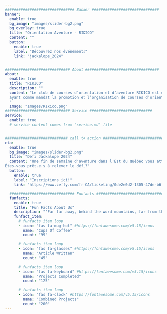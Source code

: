 ```yaml
---
############################### Banner ##############################
banner:
  enable: true
  bg_image: "images/slider-bg2.png"
  bg_overlay: true
  title: "Orientation Aventure - RIKICO"
  content: ""
  button:
    enable: true
    label: "Découvrez nos événements"
    link: "jackalope_2024"


############################# About #################################
about:
  enable: true
  title: "RIKICO"
  description: ""
  content: "Le club de courses d’orientation et d’aventure RIKICO est un organisme à but non lucratif
  ayant comme mandat la promotion et l’organisation de courses d’orientation et d’aventure au Bas-Saint-Laurent.
  "
  image: "images/Rikico.png"
############################# Service ############################
service:
  enable: true
  # service content comes from "service.md" file


############################ call to action ###########################
cta:
  enable: true
  bg_image: "images/slider-bg2.png"
  title: "Défi Jackalope 2024"
  content: "Une fin de semaine d'aventure dans l'Est du Québec vous attend!
Êtes-vous prêt.e.s à relever le défi?"
  button:
    enable: true
    label: "Inscriptions ici!"
    link: "https://www.zeffy.com/fr-CA/ticketing/0de2e0d2-1305-47de-b6fb-bd52251ff1b1"

  ############################# Funfacts ###############################
  funfacts:
    enable: true
    title: "Fun Facts About Us"
    description: "'Far far away, behind the word mountains, far from the countries Vokalia and Consonantia, <br> there live the blind texts. Separated they live in Bookmarksgrove right at the coast of the Semantics'"
    funfact_item:
      # funfacts item loop
      - icon: "fas fa-mug-hot" #https://fontawesome.com/v5.15/icons
        name: "Cups Of Coffee"
        count: "99"

      # funfacts item loop
      - icon: "fas fa-glasses" #https://fontawesome.com/v5.15/icons
        name: "Article Written"
        count: "45"

      # funfacts item loop
      - icon: "fas fa-keyboard" #https://fontawesome.com/v5.15/icons
        name: "Projects Completed"
        count: "125"

      # funfacts item loop
      - icon: "fas fa-clock" #https://fontawesome.com/v5.15/icons
        name: "Combined Projects"
        count: "200"
---
```

